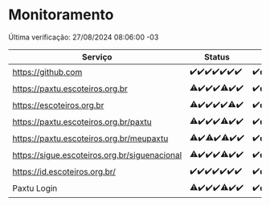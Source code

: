 # Monitoramento

Última verificação: 27/08/2024 08:06:00 -03

|Serviço|Status|Últimas 24h|
|---|---|---|
|https://github.com|<span title="2024-08-20: OK=24">✔️</span><span title="2024-08-21: OK=24">✔️</span><span title="2024-08-22: OK=23">✔️</span><span title="2024-08-23: OK=24">✔️</span><span title="2024-08-24: OK=24">✔️</span><span title="2024-08-25: OK=23">✔️</span><span title="2024-08-26: OK=10">✔️</span>|<span title="26/08/2024 08:07:00 -03 : 200">✔️</span><span title="26/08/2024 09:13:00 -03 : 200">✔️</span><span title="26/08/2024 10:14:00 -03 : 200">✔️</span><span title="26/08/2024 11:07:00 -03 : 200">✔️</span><span title="26/08/2024 12:07:00 -03 : 200">✔️</span><span title="26/08/2024 13:09:00 -03 : 200">✔️</span><span title="26/08/2024 14:07:00 -03 : 200">✔️</span><span title="26/08/2024 15:09:00 -03 : 200">✔️</span><span title="26/08/2024 16:06:00 -03 : 200">✔️</span><span title="26/08/2024 17:09:00 -03 : 200">✔️</span><span title="26/08/2024 18:06:00 -03 : 200">✔️</span><span title="26/08/2024 19:07:00 -03 : 200">✔️</span><span title="26/08/2024 20:08:00 -03 : 200">✔️</span><span title="26/08/2024 21:36:00 -03 : 200">✔️</span><span title="26/08/2024 23:01:00 -03 : 200">✔️</span><span title="27/08/2024 00:08:00 -03 : 200">✔️</span><span title="27/08/2024 01:11:00 -03 : 200">✔️</span><span title="27/08/2024 02:07:00 -03 : 200">✔️</span><span title="27/08/2024 03:11:00 -03 : 200">✔️</span><span title="27/08/2024 04:07:00 -03 : 200">✔️</span><span title="27/08/2024 05:10:00 -03 : 200">✔️</span><span title="27/08/2024 06:08:00 -03 : 200">✔️</span><span title="27/08/2024 07:07:00 -03 : 200">✔️</span><span title="27/08/2024 08:06:00 -03 : 200">✔️</span>|
|https://paxtu.escoteiros.org.br|<span title="2024-08-20: OK=23, Falhas=1">⚠️</span><span title="2024-08-21: OK=24">✔️</span><span title="2024-08-22: OK=23">✔️</span><span title="2024-08-23: OK=24">✔️</span><span title="2024-08-24: OK=23, Falhas=1">⚠️</span><span title="2024-08-25: OK=23">✔️</span><span title="2024-08-26: OK=10">✔️</span>|<span title="26/08/2024 08:07:00 -03 : 200">✔️</span><span title="26/08/2024 09:13:00 -03 : 200">✔️</span><span title="26/08/2024 10:14:00 -03 : 200">✔️</span><span title="26/08/2024 11:07:00 -03 : 0">❌</span><span title="26/08/2024 12:07:00 -03 : 0">❌</span><span title="26/08/2024 13:09:00 -03 : 200">✔️</span><span title="26/08/2024 14:07:00 -03 : 200">✔️</span><span title="26/08/2024 15:09:00 -03 : 200">✔️</span><span title="26/08/2024 16:06:00 -03 : 200">✔️</span><span title="26/08/2024 17:09:00 -03 : 200">✔️</span><span title="26/08/2024 18:06:00 -03 : 200">✔️</span><span title="26/08/2024 19:07:00 -03 : 200">✔️</span><span title="26/08/2024 20:08:00 -03 : 200">✔️</span><span title="26/08/2024 21:36:00 -03 : 200">✔️</span><span title="26/08/2024 23:01:00 -03 : 200">✔️</span><span title="27/08/2024 00:08:00 -03 : 200">✔️</span><span title="27/08/2024 01:11:00 -03 : 200">✔️</span><span title="27/08/2024 02:07:00 -03 : 200">✔️</span><span title="27/08/2024 03:11:00 -03 : 200">✔️</span><span title="27/08/2024 04:07:00 -03 : 200">✔️</span><span title="27/08/2024 05:10:00 -03 : 200">✔️</span><span title="27/08/2024 06:08:00 -03 : 200">✔️</span><span title="27/08/2024 07:07:00 -03 : 200">✔️</span><span title="27/08/2024 08:06:00 -03 : 200">✔️</span>|
|https://escoteiros.org.br|<span title="2024-08-20: OK=23, Falhas=1">⚠️</span><span title="2024-08-21: OK=24">✔️</span><span title="2024-08-22: OK=23">✔️</span><span title="2024-08-23: OK=24">✔️</span><span title="2024-08-24: OK=24">✔️</span><span title="2024-08-25: OK=22, Falhas=1">⚠️</span><span title="2024-08-26: OK=10">✔️</span>|<span title="26/08/2024 08:07:00 -03 : 200">✔️</span><span title="26/08/2024 09:13:00 -03 : 200">✔️</span><span title="26/08/2024 10:14:00 -03 : 200">✔️</span><span title="26/08/2024 11:08:00 -03 : 200">✔️</span><span title="26/08/2024 12:07:00 -03 : 200">✔️</span><span title="26/08/2024 13:09:00 -03 : 200">✔️</span><span title="26/08/2024 14:07:00 -03 : 200">✔️</span><span title="26/08/2024 15:09:00 -03 : 200">✔️</span><span title="26/08/2024 16:06:00 -03 : 200">✔️</span><span title="26/08/2024 17:09:00 -03 : 200">✔️</span><span title="26/08/2024 18:06:00 -03 : 200">✔️</span><span title="26/08/2024 19:07:00 -03 : 200">✔️</span><span title="26/08/2024 20:08:00 -03 : 200">✔️</span><span title="26/08/2024 21:36:00 -03 : 200">✔️</span><span title="26/08/2024 23:01:00 -03 : 200">✔️</span><span title="27/08/2024 00:08:00 -03 : 200">✔️</span><span title="27/08/2024 01:11:00 -03 : 200">✔️</span><span title="27/08/2024 02:07:00 -03 : 200">✔️</span><span title="27/08/2024 03:11:00 -03 : 200">✔️</span><span title="27/08/2024 04:07:00 -03 : 200">✔️</span><span title="27/08/2024 05:10:00 -03 : 200">✔️</span><span title="27/08/2024 06:08:00 -03 : 200">✔️</span><span title="27/08/2024 07:07:00 -03 : 200">✔️</span><span title="27/08/2024 08:06:00 -03 : 200">✔️</span>|
|https://paxtu.escoteiros.org.br/paxtu|<span title="2024-08-20: OK=23, Falhas=1">⚠️</span><span title="2024-08-21: OK=24">✔️</span><span title="2024-08-22: OK=23">✔️</span><span title="2024-08-23: OK=24">✔️</span><span title="2024-08-24: OK=23, Falhas=1">⚠️</span><span title="2024-08-25: OK=23">✔️</span><span title="2024-08-26: OK=10">✔️</span>|<span title="26/08/2024 08:07:00 -03 : 200">✔️</span><span title="26/08/2024 09:13:00 -03 : 200">✔️</span><span title="26/08/2024 10:14:00 -03 : 200">✔️</span><span title="26/08/2024 11:08:00 -03 : 200">✔️</span><span title="26/08/2024 12:07:00 -03 : 200">✔️</span><span title="26/08/2024 13:09:00 -03 : 200">✔️</span><span title="26/08/2024 14:07:00 -03 : 200">✔️</span><span title="26/08/2024 15:09:00 -03 : 200">✔️</span><span title="26/08/2024 16:06:00 -03 : 200">✔️</span><span title="26/08/2024 17:09:00 -03 : 200">✔️</span><span title="26/08/2024 18:06:00 -03 : 200">✔️</span><span title="26/08/2024 19:07:00 -03 : 200">✔️</span><span title="26/08/2024 20:08:00 -03 : 200">✔️</span><span title="26/08/2024 21:36:00 -03 : 200">✔️</span><span title="26/08/2024 23:01:00 -03 : 200">✔️</span><span title="27/08/2024 00:08:00 -03 : 200">✔️</span><span title="27/08/2024 01:11:00 -03 : 200">✔️</span><span title="27/08/2024 02:07:00 -03 : 200">✔️</span><span title="27/08/2024 03:11:00 -03 : 200">✔️</span><span title="27/08/2024 04:07:00 -03 : 200">✔️</span><span title="27/08/2024 05:10:00 -03 : 200">✔️</span><span title="27/08/2024 06:08:00 -03 : 200">✔️</span><span title="27/08/2024 07:07:00 -03 : 200">✔️</span><span title="27/08/2024 08:06:00 -03 : 200">✔️</span>|
|https://paxtu.escoteiros.org.br/meupaxtu|<span title="2024-08-20: OK=23, Falhas=1">⚠️</span><span title="2024-08-21: OK=24">✔️</span><span title="2024-08-22: OK=22, Falhas=1">⚠️</span><span title="2024-08-23: OK=24">✔️</span><span title="2024-08-24: OK=23, Falhas=1">⚠️</span><span title="2024-08-25: OK=23">✔️</span><span title="2024-08-26: OK=10">✔️</span>|<span title="26/08/2024 08:07:00 -03 : 200">✔️</span><span title="26/08/2024 09:13:00 -03 : 200">✔️</span><span title="26/08/2024 10:14:00 -03 : 200">✔️</span><span title="26/08/2024 11:08:00 -03 : 200">✔️</span><span title="26/08/2024 12:07:00 -03 : 200">✔️</span><span title="26/08/2024 13:09:00 -03 : 200">✔️</span><span title="26/08/2024 14:07:00 -03 : 200">✔️</span><span title="26/08/2024 15:09:00 -03 : 200">✔️</span><span title="26/08/2024 16:06:00 -03 : 200">✔️</span><span title="26/08/2024 17:09:00 -03 : 200">✔️</span><span title="26/08/2024 18:06:00 -03 : 200">✔️</span><span title="26/08/2024 19:07:00 -03 : 200">✔️</span><span title="26/08/2024 20:08:00 -03 : 200">✔️</span><span title="26/08/2024 21:36:00 -03 : 200">✔️</span><span title="26/08/2024 23:01:00 -03 : 200">✔️</span><span title="27/08/2024 00:08:00 -03 : 200">✔️</span><span title="27/08/2024 01:11:00 -03 : 200">✔️</span><span title="27/08/2024 02:07:00 -03 : 200">✔️</span><span title="27/08/2024 03:11:00 -03 : 200">✔️</span><span title="27/08/2024 04:07:00 -03 : 200">✔️</span><span title="27/08/2024 05:10:00 -03 : 200">✔️</span><span title="27/08/2024 06:08:00 -03 : 200">✔️</span><span title="27/08/2024 07:07:00 -03 : 200">✔️</span><span title="27/08/2024 08:06:00 -03 : 200">✔️</span>|
|https://sigue.escoteiros.org.br/siguenacional|<span title="2024-08-20: OK=23, Falhas=1">⚠️</span><span title="2024-08-21: OK=24">✔️</span><span title="2024-08-22: OK=23">✔️</span><span title="2024-08-23: OK=24">✔️</span><span title="2024-08-24: OK=23, Falhas=1">⚠️</span><span title="2024-08-25: OK=23">✔️</span><span title="2024-08-26: OK=10">✔️</span>|<span title="26/08/2024 08:07:00 -03 : 200">✔️</span><span title="26/08/2024 09:13:00 -03 : 200">✔️</span><span title="26/08/2024 10:14:00 -03 : 200">✔️</span><span title="26/08/2024 11:08:00 -03 : 0">❌</span><span title="26/08/2024 12:07:00 -03 : 0">❌</span><span title="26/08/2024 13:09:00 -03 : 200">✔️</span><span title="26/08/2024 14:07:00 -03 : 200">✔️</span><span title="26/08/2024 15:09:00 -03 : 200">✔️</span><span title="26/08/2024 16:06:00 -03 : 200">✔️</span><span title="26/08/2024 17:09:00 -03 : 200">✔️</span><span title="26/08/2024 18:06:00 -03 : 200">✔️</span><span title="26/08/2024 19:07:00 -03 : 200">✔️</span><span title="26/08/2024 20:08:00 -03 : 200">✔️</span><span title="26/08/2024 21:36:00 -03 : 200">✔️</span><span title="26/08/2024 23:01:00 -03 : 200">✔️</span><span title="27/08/2024 00:08:00 -03 : 200">✔️</span><span title="27/08/2024 01:11:00 -03 : 200">✔️</span><span title="27/08/2024 02:07:00 -03 : 200">✔️</span><span title="27/08/2024 03:11:00 -03 : 200">✔️</span><span title="27/08/2024 04:07:00 -03 : 200">✔️</span><span title="27/08/2024 05:10:00 -03 : 200">✔️</span><span title="27/08/2024 06:08:00 -03 : 200">✔️</span><span title="27/08/2024 07:07:00 -03 : 200">✔️</span><span title="27/08/2024 08:06:00 -03 : 200">✔️</span>|
|https://id.escoteiros.org.br/|<span title="2024-08-20: OK=24">✔️</span><span title="2024-08-21: OK=24">✔️</span><span title="2024-08-22: OK=23">✔️</span><span title="2024-08-23: OK=24">✔️</span><span title="2024-08-24: OK=24">✔️</span><span title="2024-08-25: OK=23">✔️</span><span title="2024-08-26: OK=10">✔️</span>|<span title="26/08/2024 08:07:00 -03 : 200">✔️</span><span title="26/08/2024 09:13:00 -03 : 200">✔️</span><span title="26/08/2024 10:14:00 -03 : 200">✔️</span><span title="26/08/2024 11:08:00 -03 : 200">✔️</span><span title="26/08/2024 12:07:00 -03 : 200">✔️</span><span title="26/08/2024 13:09:00 -03 : 200">✔️</span><span title="26/08/2024 14:07:00 -03 : 200">✔️</span><span title="26/08/2024 15:09:00 -03 : 200">✔️</span><span title="26/08/2024 16:06:00 -03 : 200">✔️</span><span title="26/08/2024 17:09:00 -03 : 200">✔️</span><span title="26/08/2024 18:06:00 -03 : 200">✔️</span><span title="26/08/2024 19:07:00 -03 : 200">✔️</span><span title="26/08/2024 20:08:00 -03 : 200">✔️</span><span title="26/08/2024 21:36:00 -03 : 200">✔️</span><span title="26/08/2024 23:01:00 -03 : 200">✔️</span><span title="27/08/2024 00:08:00 -03 : 200">✔️</span><span title="27/08/2024 01:11:00 -03 : 200">✔️</span><span title="27/08/2024 02:07:00 -03 : 200">✔️</span><span title="27/08/2024 03:11:00 -03 : 200">✔️</span><span title="27/08/2024 04:07:00 -03 : 200">✔️</span><span title="27/08/2024 05:10:00 -03 : 200">✔️</span><span title="27/08/2024 06:08:00 -03 : 200">✔️</span><span title="27/08/2024 07:07:00 -03 : 200">✔️</span><span title="27/08/2024 08:06:00 -03 : 200">✔️</span>|
|Paxtu Login|<span title="2024-08-20: OK=23, Falhas=1">⚠️</span><span title="2024-08-21: OK=24">✔️</span><span title="2024-08-22: OK=23">✔️</span><span title="2024-08-23: OK=24">✔️</span><span title="2024-08-24: OK=23, Falhas=1">⚠️</span><span title="2024-08-25: OK=23">✔️</span><span title="2024-08-26: OK=10">✔️</span>|<span title="26/08/2024 08:07:00 -03 : 200">✔️</span><span title="26/08/2024 09:13:00 -03 : 200">✔️</span><span title="26/08/2024 10:14:00 -03 : 200">✔️</span><span title="26/08/2024 11:08:00 -03 : 200">✔️</span><span title="26/08/2024 12:07:00 -03 : 200">✔️</span><span title="26/08/2024 13:09:00 -03 : 200">✔️</span><span title="26/08/2024 14:07:00 -03 : 200">✔️</span><span title="26/08/2024 15:09:00 -03 : 200">✔️</span><span title="26/08/2024 16:06:00 -03 : 200">✔️</span><span title="26/08/2024 17:09:00 -03 : 200">✔️</span><span title="26/08/2024 18:06:00 -03 : 200">✔️</span><span title="26/08/2024 19:07:00 -03 : 200">✔️</span><span title="26/08/2024 20:08:00 -03 : 200">✔️</span><span title="26/08/2024 21:36:00 -03 : 200">✔️</span><span title="26/08/2024 23:01:00 -03 : 200">✔️</span><span title="27/08/2024 00:08:00 -03 : 200">✔️</span><span title="27/08/2024 01:11:00 -03 : 200">✔️</span><span title="27/08/2024 02:07:00 -03 : 200">✔️</span><span title="27/08/2024 03:11:00 -03 : 200">✔️</span><span title="27/08/2024 04:07:00 -03 : 200">✔️</span><span title="27/08/2024 05:10:00 -03 : 200">✔️</span><span title="27/08/2024 06:08:00 -03 : 200">✔️</span><span title="27/08/2024 07:07:00 -03 : 200">✔️</span><span title="27/08/2024 08:06:00 -03 : 200">✔️</span>|
